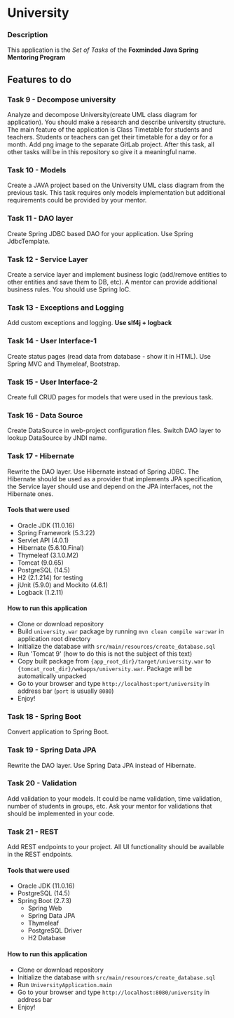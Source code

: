 # University

### Description
This application is the *Set of Tasks* of the **Foxminded Java Spring Mentoring Program**

## Features to do
### Task 9 - Decompose university
Analyze and decompose University(create UML class diagram for application).
You should make a research and describe university structure. 
The main feature of the application is Class Timetable for students and teachers. 
Students or teachers can get their timetable for a day or for a month.
Add png image to the separate GitLab project. 
After this task, all other tasks will be in this repository so give it a meaningful name.

### Task 10 - Models
Create a JAVA project based on the University UML class diagram from the previous task.
This task requires only models implementation but additional requirements could be provided 
by your mentor. 

### Task 11 - DAO layer
Create Spring JDBC based DAO for your application.
Use Spring JdbcTemplate.

### Task 12 - Service Layer
Create a service layer and implement business logic 
(add/remove entities to other entities and save them to DB, etc). 
A mentor can provide additional business rules.
You should use Spring IoC.

### Task 13 - Exceptions and Logging
Add custom exceptions and logging. **Use slf4j + logback**

### Task 14 - User Interface-1
Create status pages (read data from database - show it in HTML). 
Use Spring MVC and Thymeleaf, Bootstrap. 

### Task 15 - User Interface-2
Create full CRUD pages for models that were used in the previous task.

### Task 16 - Data Source
Create DataSource in web-project configuration files. Switch DAO layer to lookup DataSource by JNDI name.

### Task 17 - Hibernate
Rewrite the DAO layer. Use Hibernate instead of Spring JDBC. 
The Hibernate should be used as a provider that implements JPA specification, 
the Service layer should use and depend on the JPA interfaces, not the Hibernate ones.

#### Tools that were used
- Oracle JDK (11.0.16) 
- Spring Framework (5.3.22)
- Servlet API (4.0.1)
- Hibernate (5.6.10.Final)
- Thymeleaf (3.1.0.M2)
- Tomcat (9.0.65)
- PostgreSQL (14.5) 
- H2 (2.1.214) for testing
- jUnit (5.9.0) and Mockito (4.6.1)
- Logback (1.2.11)

#### How to run this application
- Clone or download repository  
- Build `university.war` package by running `mvn clean compile war:war` in application root directory
- Initialize the database with `src/main/resources/create_database.sql`
- Run 'Tomcat 9' (how to do this is not the subject of this text)
- Copy built package from `{app_root_dir}/target/university.war` to `{tomcat_root_dir}/webapps/university.war`. 
Package will be automatically unpacked
- Go to your browser and type `http://localhost:port/university` in address bar (`port` is usually `8080`)
- Enjoy! 

### Task 18 - Spring Boot
Convert application to Spring Boot.

### Task 19 - Spring Data JPA
Rewrite the DAO layer. Use Spring Data JPA instead of Hibernate.

### Task 20 - Validation
Add validation to your models. It could be name validation, time validation, number of students in groups, etc. 
Ask your mentor for validations that should be implemented in your code.

### Task 21 - REST
Add REST endpoints to your project. All UI functionality should be available in the REST endpoints.

#### Tools that were used
- Oracle JDK (11.0.16)
- PostgreSQL (14.5)
- Spring Boot (2.7.3)
  - Spring Web
  - Spring Data JPA
  - Thymeleaf
  - PostgreSQL Driver
  - H2 Database

#### How to run this application
- Clone or download repository
- Initialize the database with `src/main/resources/create_database.sql`
- Run `UniversityApplication.main`
- Go to your browser and type `http://localhost:8080/university` in address bar
- Enjoy! 



